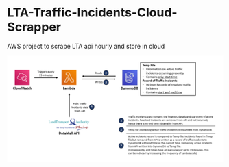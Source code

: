 # LTA-Traffic-Incidents-Cloud-Scrapper
AWS project to scrape LTA api hourly and store in cloud

![Diagram of App](images/readme_image.png)
